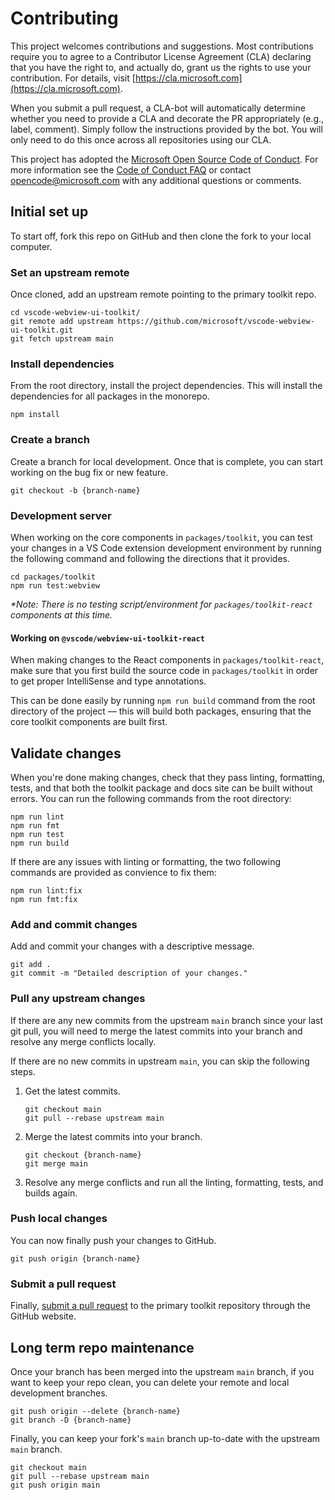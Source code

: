 # Contributing

This project welcomes contributions and suggestions. Most contributions require you to agree to a Contributor License Agreement (CLA) declaring that you have the right to, and actually do, grant us the rights to use your contribution. For details, visit [https://cla.microsoft.com](https://cla.microsoft.com).

When you submit a pull request, a CLA-bot will automatically determine whether you need to provide a CLA and decorate the PR appropriately (e.g., label, comment). Simply follow the instructions provided by the bot. You will only need to do this once across all repositories using our CLA.

This project has adopted the [Microsoft Open Source Code of Conduct](https://opensource.microsoft.com/codeofconduct/). For more information see the [Code of Conduct FAQ](https://opensource.microsoft.com/codeofconduct/faq/) or contact [opencode@microsoft.com](mailto:opencode@microsoft.com) with any additional questions or comments.

## Initial set up

To start off, fork this repo on GitHub and then clone the fork to your local computer.

### Set an upstream remote

Once cloned, add an upstream remote pointing to the primary toolkit repo.

```
cd vscode-webview-ui-toolkit/
git remote add upstream https://github.com/microsoft/vscode-webview-ui-toolkit.git
git fetch upstream main
```

### Install dependencies

From the root directory, install the project dependencies. This will install the dependencies for all packages in the monorepo.

```
npm install
```

### Create a branch

Create a branch for local development. Once that is complete, you can start working on the bug fix or new feature.

```
git checkout -b {branch-name}
```

### Development server

When working on the core components in `packages/toolkit`, you can test your changes in a VS Code extension development environment by running the following command and following the directions that it provides.

```
cd packages/toolkit
npm run test:webview
```

_*Note: There is no testing script/environment for `packages/toolkit-react` components at this time._

#### Working on `@vscode/webview-ui-toolkit-react`

When making changes to the React components in `packages/toolkit-react`, make sure that you first build the source code in `packages/toolkit` in order to get proper IntelliSense and type annotations. 

This can be done easily by running `npm run build` command from the root directory of the project –– this will build both packages, ensuring that the core toolkit components are built first.

## Validate changes

When you're done making changes, check that they pass linting, formatting, tests, and that both the toolkit package and docs site can be built without errors. You can run the following commands from the root directory:

```
npm run lint
npm run fmt
npm run test
npm run build
```

If there are any issues with linting or formatting, the two following commands are provided as convience to fix them:

```
npm run lint:fix
npm run fmt:fix
```

### Add and commit changes

Add and commit your changes with a descriptive message.

```
git add .
git commit -m "Detailed description of your changes."
```

### Pull any upstream changes

If there are any new commits from the upstream `main` branch since your last git pull, you will need to merge the latest commits into your branch and resolve any merge conflicts locally.

If there are no new commits in upstream `main`, you can skip the following steps.

1. Get the latest commits.

   ```
   git checkout main
   git pull --rebase upstream main
   ```

2. Merge the latest commits into your branch.

   ```
   git checkout {branch-name}
   git merge main
   ```

3. Resolve any merge conflicts and run all the linting, formatting, tests, and builds again.

### Push local changes

You can now finally push your changes to GitHub.

```
git push origin {branch-name}
```

### Submit a pull request

Finally, [submit a pull request](https://github.com/microsoft/vscode-webview-ui-toolkit/pulls) to the primary toolkit repository through the GitHub website.

## Long term repo maintenance

Once your branch has been merged into the upstream `main` branch, if you want to keep your repo clean, you can delete your remote and local development branches.

```
git push origin --delete {branch-name}
git branch -D {branch-name}
```

Finally, you can keep your fork's `main` branch up-to-date with the upstream `main` branch.

```
git checkout main
git pull --rebase upstream main
git push origin main
```

